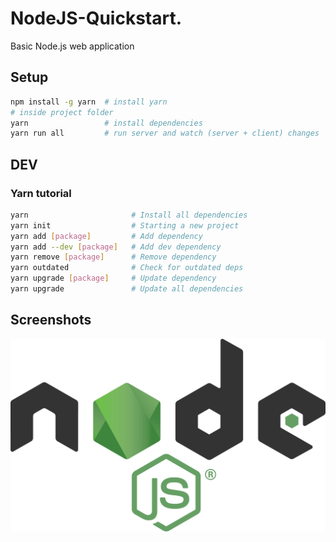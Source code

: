 # NodeJS-Quickstart.
Basic Node.js web application

## Setup

```sh
npm install -g yarn  # install yarn
# inside project folder
yarn                 # install dependencies 
yarn run all         # run server and watch (server + client) changes
```

## DEV

### Yarn tutorial
```bash
yarn                       # Install all dependencies
yarn init                  # Starting a new project
yarn add [package]         # Add dependency
yarn add --dev [package]   # Add dev dependency
yarn remove [package]      # Remove dependency
yarn outdated              # Check for outdated deps
yarn upgrade [package]     # Update dependency
yarn upgrade               # Update all dependencies
```

## Screenshots

![01](https://github.com/Dalimil/NodeJS-Quickstart/blob/master/docs/screenshots/demo.png)
<!-- Or with img tags like this: https://github.com/Dalimil/Future-Health-Hackathon/blob/master/README.md -->
